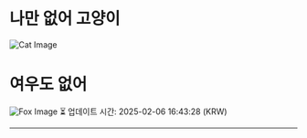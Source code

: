 
# 나만 없어 고양이

![Cat Image](https://cdn2.thecatapi.com/images/33v.gif)

# 여우도 없어
![Fox Image](https://randomfox.ca/images/44.jpg)
⏳ 업데이트 시간: 2025-02-06 16:43:28 (KRW)

---
